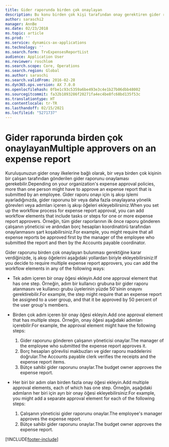 ```yaml
---
title: Gider raporunda birden çok onaylayan
description: Bu konu birden çok kişi tarafından onay gerektiren gider raporları hakkında bilgi sağlar.
author: saraschi2
manager: AnnBe
ms.date: 02/23/2018
ms.topic: article
ms.prod: ''
ms.service: dynamics-ax-applications
ms.technology: ''
ms.search.form: TrvExpensesReportList
audience: Application User
ms.reviewer: roschlom
ms.search.scope: Core, Operations
ms.search.region: Global
ms.author: saraschi
ms.search.validFrom: 2016-02-28
ms.dyn365.ops.version: AX 7.0.0
ms.openlocfilehash: 0fbe1c93c5359a6be493e3c4e1b27b06dbb48002
ms.sourcegitcommit: fa32b1893286f20271fa4ec4be8fc68bd135f53c
ms.translationtype: HT
ms.contentlocale: tr-TR
ms.lasthandoff: 02/15/2021
ms.locfileid: "5271737"
---
```

# <a name="multiple-approvers-on-an-expense-report"></a><span data-ttu-id="3f371-103">Gider raporunda birden çok onaylayan</span><span class="sxs-lookup"><span data-stu-id="3f371-103">Multiple approvers on an expense report</span></span>

<span data-ttu-id="3f371-104">Kuruluşunuzun gider onay ilkelerine bağlı olarak, bir veya birden çok kişinin bir çalışan tarafından gönderilen gider raporunu onaylaması gerekebilir.</span><span class="sxs-lookup"><span data-stu-id="3f371-104">Depending on your organization's expense approval policies, more than one person might have to approve an expense report that is submitted by an employee.</span></span> <span data-ttu-id="3f371-105">Gider raporu onayı için iş akışı işlemi ayarladığınızda, gider raporunu bir veya daha fazla onaylayana yönelik görevleri veya adımları içeren iş akışı öğeleri ekleyebilirsiniz.</span><span class="sxs-lookup"><span data-stu-id="3f371-105">When you set up the workflow process for expense report approval, you can add workflow elements that include tasks or steps for one or more expense report approvers.</span></span> <span data-ttu-id="3f371-106">Örneğin, tüm gider raporlarının ilk önce raporu gönderen çalışanın yöneticisi ve ardından borç hesapları koordinatörü tarafından onaylanmasını şart koşabilirsiniz.</span><span class="sxs-lookup"><span data-stu-id="3f371-106">For example, you might require that all expense reports be approved first by the manager of the employee who submitted the report and then by the Accounts payable coordinator.</span></span>

<span data-ttu-id="3f371-107">Gider raporunu birden çok onaylayan bulunması gerektiğine karar verdiğinizde, iş akışı öğelerini aşağıdaki yollardan biriyle ekleyebilirsiniz:</span><span class="sxs-lookup"><span data-stu-id="3f371-107">If you decide to require multiple expense report approvers, you can add the workflow elements in any of the following ways:</span></span>

- <span data-ttu-id="3f371-108">Tek adım içeren bir onay öğesi ekleyin.</span><span class="sxs-lookup"><span data-stu-id="3f371-108">Add one approval element that has one step.</span></span> <span data-ttu-id="3f371-109">Örneğin, adım bir kullanıcı grubuna bir gider raporu atanmasını ve kullanıcı grubu üyelerinin yüzde 50'sinin onayını gerektirebilir.</span><span class="sxs-lookup"><span data-stu-id="3f371-109">For example, the step might require that an expense report be assigned to a user group, and that it be approved by 50 percent of the user group's members.</span></span>
- <span data-ttu-id="3f371-110">Birden çok adım içeren bir onay öğesi ekleyin.</span><span class="sxs-lookup"><span data-stu-id="3f371-110">Add one approval element that has multiple steps.</span></span> <span data-ttu-id="3f371-111">Örneğin, onay öğesi aşağıdaki adımları içerebilir:</span><span class="sxs-lookup"><span data-stu-id="3f371-111">For example, the approval element might have the following steps:</span></span>

    1. <span data-ttu-id="3f371-112">Gider raporunu gönderen çalışanın yöneticisi onaylar.</span><span class="sxs-lookup"><span data-stu-id="3f371-112">The manager of the employee who submitted the expense report approves it.</span></span>
    2. <span data-ttu-id="3f371-113">Borç hesapları görevlisi makbuzları ve gider raporu maddelerini doğrular.</span><span class="sxs-lookup"><span data-stu-id="3f371-113">The Accounts payable clerk verifies the receipts and the expense report items.</span></span>
    3. <span data-ttu-id="3f371-114">Bütçe sahibi gider raporunu onaylar.</span><span class="sxs-lookup"><span data-stu-id="3f371-114">The budget owner approves the expense report.</span></span>

- <span data-ttu-id="3f371-115">Her biri bir adım olan birden fazla onay öğesi ekleyin.</span><span class="sxs-lookup"><span data-stu-id="3f371-115">Add multiple approval elements, each of which has one step.</span></span> <span data-ttu-id="3f371-116">Örneğin, aşağıdaki adımların her biri için ayrı bir onay öğesi ekleyebilirsiniz:</span><span class="sxs-lookup"><span data-stu-id="3f371-116">For example, you might add a separate approval element for each of the following steps:</span></span>

    1. <span data-ttu-id="3f371-117">Çalışanın yöneticisi gider raporunu onaylar.</span><span class="sxs-lookup"><span data-stu-id="3f371-117">The employee's manager approves the expense report.</span></span>
    2. <span data-ttu-id="3f371-118">Bütçe sahibi gider raporunu onaylar.</span><span class="sxs-lookup"><span data-stu-id="3f371-118">The budget owner approves the expense report.</span></span>


[!INCLUDE[footer-include](../includes/footer-banner.md)]